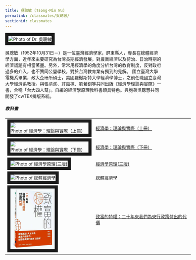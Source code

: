 ```yaml
---
title: 吳聰敏 (Tsong-Min Wu)
permalink: /classmates/吳聰敏/
sectionid: classmates
---
```


<img src="/img/吳聰敏-150x150.jpg"
     alt="Photo of Dr. 吳聰敏"
     width="150" border="10" />

吳聰敏（1952年10月31日－）是一位臺灣經濟學家，屏東縣人，專長在總體經濟學方面，近年來主要研究為台灣長期經濟發展，對農業經濟以及荷治、日治時期的經濟議題有相當著墨。另外，常常用經濟學的角度分析台灣的教育制度，反對政府過多的介入，也不贊同公營學校，對於台灣教育業有獨到的見解。 國立臺灣大學電機系畢業，政大企研所碩士，美國羅徹斯特大學經濟學博士，之前任職國立臺灣大學經濟系教授。與張清溪、許嘉棟、劉鶯釧等共同出版《經濟學理論與實際》一書，合稱「台大四人幫」。自編的經濟學原理教科書頗具特色。與胞弟吳聰慧共同開發了cwTEX排版系統。

##### 教科書

<table style="width: 600px">
  <tr>
   <td>
   <img src="/img/經濟學：理論與實際（上冊）.jpg"
        alt="Photo of 經濟學：理論與實際（上冊）"
        width="143" border="10" />
   </td>
   <td class="photo-text">
     <a href="https://www.sanmin.com.tw/Product/index/005986957">經濟學：理論與實際（上冊）</a>
   </td>
  </tr>
  <tr>
   <td>
   <img src="/img/經濟學：理論與實際（下冊）.jpg"
        alt="Photo of 經濟學：理論與實際（下冊）"
        width="143" border="10" />
   </td>
   <td class="photo-text">
     <a href="https://www.sanmin.com.tw/product/index/006179642">經濟學：理論與實際（下冊）</a>
   </td>
  </tr>
  <tr>
   <td>
   <img src="/img/經濟學原理(三版).jpg"
        alt="Photo of 經濟學原理(三版)"
        width="143" border="10" />
   </td>
   <td class="photo-text">
     <a href="https://www.books.com.tw/products/0010798786">經濟學原理(三版)</a>
   </td>
  </tr>
  <tr>
   <td>
   <img src="/img/總體經濟學.jpg"
        alt="Photo of 總體經濟學"
        width="143" border="10" />
   </td>
   <td class="photo-text">
     <a href="https://sanmin.com.tw/product/index/000561019">總體經濟學</a>
   </td>
  </tr>
  <tr>
   <td>
   <img src="/img/book_致富的特權.jpg"
        alt="Photo of 致富的特權"
        width="143" border="10" />
   </td>
   <td class="photo-text">
     <a href="https://www.books.com.tw/products/0010887333">致富的特權：二十年來我們為央行政策付出的代價</a>
   </td>
  </tr>
</table>
